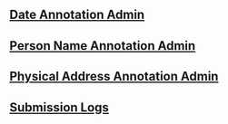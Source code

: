 ## [Date Annotation Admin](#!Synapse:syn22277124/wiki/607785)

## [Person Name Annotation Admin](#!Synapse:syn22277124/wiki/607786)

## [Physical Address Annotation Admin](#!Synapse:syn22277124/wiki/607787)

## [Submission Logs](#!Synapse:syn22277124/wiki/608145)
